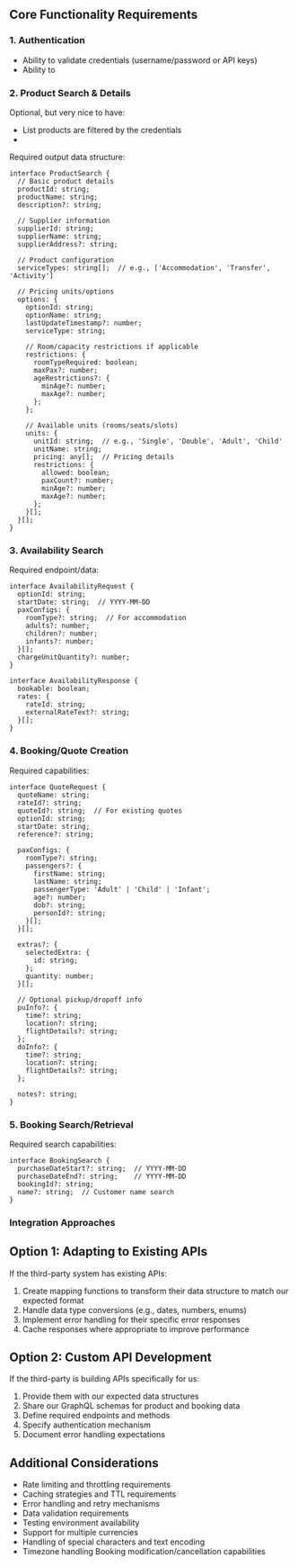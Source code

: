 ## Core Functionality Requirements

### 1. Authentication
- Ability to validate credentials (username/password or API keys)
- Ability to 

### 2. Product Search & Details
Optional, but very nice to have:
- List products are filtered by the credentials
- 
Required output data structure:
```
interface ProductSearch {
  // Basic product details
  productId: string;
  productName: string;
  description?: string;
  
  // Supplier information
  supplierId: string;
  supplierName: string;
  supplierAddress?: string;
  
  // Product configuration
  serviceTypes: string[];  // e.g., ['Accommodation', 'Transfer', 'Activity']
  
  // Pricing units/options
  options: {
    optionId: string;
    optionName: string;
    lastUpdateTimestamp?: number;
    serviceType: string;
    
    // Room/capacity restrictions if applicable
    restrictions: {
      roomTypeRequired: boolean;
      maxPax?: number;
      ageRestrictions?: {
        minAge?: number;
        maxAge?: number;
      };
    };
    
    // Available units (rooms/seats/slots)
    units: {
      unitId: string;  // e.g., 'Single', 'Double', 'Adult', 'Child'
      unitName: string;
      pricing: any[];  // Pricing details
      restrictions: {
        allowed: boolean;
        paxCount?: number;
        minAge?: number;
        maxAge?: number;
      };
    }[];
  }[];
}
```


### 3. Availability Search
Required endpoint/data:
```
interface AvailabilityRequest {
  optionId: string;
  startDate: string;  // YYYY-MM-DD
  paxConfigs: {
    roomType?: string;  // For accommodation
    adults?: number;
    children?: number;
    infants?: number;
  }[];
  chargeUnitQuantity?: number;
}

interface AvailabilityResponse {
  bookable: boolean;
  rates: {
    rateId: string;
    externalRateText?: string;
  }[];
}
```


### 4. Booking/Quote Creation
Required capabilities:
```
interface QuoteRequest {
  quoteName: string;
  rateId?: string;
  quoteId?: string;  // For existing quotes
  optionId: string;
  startDate: string;
  reference?: string;
  
  paxConfigs: {
    roomType?: string;
    passengers?: {
      firstName: string;
      lastName: string;
      passengerType: 'Adult' | 'Child' | 'Infant';
      age?: number;
      dob?: string;
      personId?: string;
    }[];
  }[];
  
  extras?: {
    selectedExtra: {
      id: string;
    };
    quantity: number;
  }[];
  
  // Optional pickup/dropoff info
  puInfo?: {
    time?: string;
    location?: string;
    flightDetails?: string;
  };
  doInfo?: {
    time?: string;
    location?: string;
    flightDetails?: string;
  };
  
  notes?: string;
}
```


### 5. Booking Search/Retrieval

Required search capabilities:
```
interface BookingSearch {
  purchaseDateStart?: string;  // YYYY-MM-DD
  purchaseDateEnd?: string;    // YYYY-MM-DD
  bookingId?: string;
  name?: string;  // Customer name search
}
```

### Integration Approaches
## Option 1: Adapting to Existing APIs
If the third-party system has existing APIs:
1. Create mapping functions to transform their data structure to match our expected format
2. Handle data type conversions (e.g., dates, numbers, enums)
3. Implement error handling for their specific error responses
4. Cache responses where appropriate to improve performance

## Option 2: Custom API Development
If the third-party is building APIs specifically for us:
1. Provide them with our expected data structures
2. Share our GraphQL schemas for product and booking data
3. Define required endpoints and methods
4. Specify authentication mechanism
5. Document error handling expectations

## Additional Considerations

- Rate limiting and throttling requirements
- Caching strategies and TTL requirements
- Error handling and retry mechanisms
- Data validation requirements
- Testing environment availability
- Support for multiple currencies
- Handling of special characters and text encoding
- Timezone handling
Booking modification/cancellation capabilities
